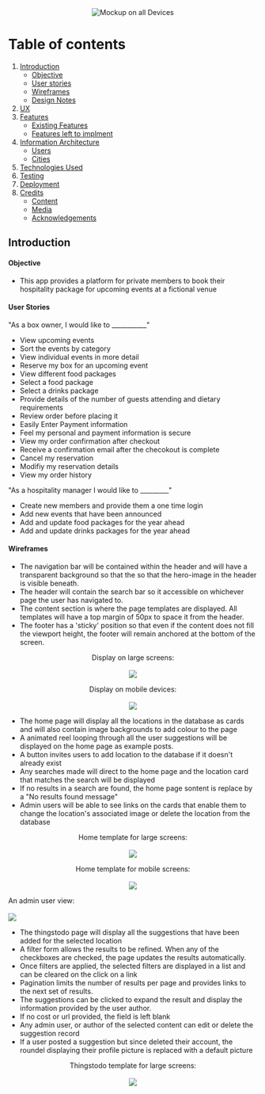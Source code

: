<div align="center">

<img src="wireframes/mockup.png" alt="Mockup on all Devices"/>
 
 </div>

# Table of contents
1. [Introduction](#introduction)
    * [Objective](#objective)
    * [User stories](#users)
    * [Wireframes](#wireframes)
    * [Design Notes](#design)
2. [UX](#design)
3. [Features](#features)
    * [Existing Features](#existing_feat)
    * [Features left to implment](#future_feat)
4. [Information Architecture](#models)
    * [Users](#users)
    * [Cities](#cities)
5. [Technologies Used](#technologies)
6. [Testing](#testing)
7. [Deployment](#deployment)
8. [Credits](#credits)
    * [Content](#content)
    * [Media](#media)
    * [Acknowledgements](#acknowledgements)

## Introduction <a name="introduction"></a>

#### Objective <a name="strategy"></a>
+ This app provides a platform for private members to book their hospitality package for upcoming events at a fictional venue  


#### User Stories <a name="users"></a>
"As a box owner, I would like to ___________"
+ View upcoming events 
+ Sort the events by category
+ View individual events in more detail
+ Reserve my box for an upcoming event
+ View different food packages
+ Select a food package
+ Select a drinks package
+ Provide details of the number of guests attending and dietary requirements
+ Review order before placing it
+ Easily Enter Payment information
+ Feel my personal and payment information is secure
+ View my order confirmation after checkout
+ Receive a confirmation email after the checokout is complete
+ Cancel my reservation
+ Modifiy my reservation details
+ View my order history


"As a hospitality manager I would like to _________"
+ Create new members and provide them a one time login
+ Add new events that have been announced
+ Add and update food packages for the year ahead
+ Add and update drinks packages for the year ahead



#### Wireframes <a name="wireframes"></a>
+ The navigation bar will be contained within the header and will have a transparent background so that the so that the hero-image in the header is visible beneath.
+ The header will contain the search bar so it accessible on whichever page the user has navigated to.
+ The content section is where the page templates are displayed. All templates will have a top margin of 50px to space it from the header.
+ The footer has a 'sticky' position so that even if the content does not fill the viewport height, the footer will remain anchored at the bottom of the screen.


<div align="center">

Display on large screens: <br /><br />
  <img src="wireframes/mainlayout.png">

</div>


<div align="center">
Display on mobile devices: <br /><br />
  <img src="wireframes/mainlayout-mobile.png">

</div>


+ The home page will display all the locations in the database as cards and will also contain image backgrounds to add colour to the page
+ A animated reel looping through all the user suggestions will be displayed on the home page as example posts.
+ A button invites users to add location to the database if it doesn't already exist
+ Any searches made will direct to the home page and the location card that matches the search will be displayed
+ If no results in a search are found, the home page sontent is replace by a "No results found message"
+ Admin users will be able to see links on the cards that enable them to change the location's associated image or delete the location from the database

<div align="center">

Home template for large screens: <br /><br />
  <img src="wireframes/home.png">

</div>


<div align="center">

Home template for mobile screens: <br /><br />
  <img src="wireframes/home-mobile.png">

</div>


An admin user view: <br /><br />
  <img src="wireframes/adminviewe.png">

</div>

+ The thingstodo page will display all the suggestions that have been added for the selected location
+ A filter form allows the results to be refined. When any of the checkboxes are checked, the page updates the results automatically.
+ Once filters are applied, the selected filters are displayed in a list and can be cleared on the click on a link
+ Pagination limits the number of results per page and provides links to the next set of results.
+ The suggestions can be clicked to expand the result and display the information provided by the user author. 
+ If no cost or url provided, the field is left blank
+ Any admin user, or author of the selected content can edit or delete the suggestion record
+ If a user posted a suggestion but since deleted their account, the roundel displaying their profile picture is replaced with a default picture

<div align="center">

Thingstodo template for large screens: <br /><br />
  <img src="wireframes/thingstodo.png">

</div>